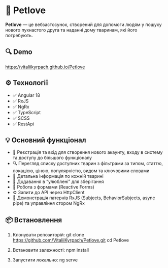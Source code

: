 # 🐾 Petlove

**Petlove** — це вебзастосунок, створений для допомоги людям у пошуку нового пухнастого друга та наданні дому тваринам, які його потребують.

## 🔍 Demo
  https://vitaliikyrpach.github.io/Petlove

## ⚙️ Технології

- ✅ Angular 18
- ✅ RxJS
- ✅ NgRx
- ✅ TypeScript
- ✅ SCSS
- ✅ RestApi

## 💡 Основний функціонал

- 🔐 Реєстрація та вхід для створення нового акаунту, входу в систему та доступу до більшого функціоналу
- 🔍 Перегляд списку доступних тварин з фільтрами за типом, статтю, локацією, ціною, популярністю, видом та ключовими словами
- 📄 Детальна інформація по кожній тварині
- 🛒 Додавання в “улюблені” для зберігання
- 🔧 Робота з формами (Reactive Forms)
- ⚙️ Запити до API через HttpClient
- 🧠 Демонстрація патернів RxJS (Subjects, BehaviorSubjects, async pipe) та управління стором NgRx

## 📦 Встановлення

1. Клонувати репозиторій:
   git clone https://github.com/VitaliiKyrpach/Petlove.git cd Petlove

2. Встановити залежності:
   npm install

3. Запустити локально:
   ng serve
